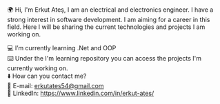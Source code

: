 🌍 Hi, I'm Erkut Ateş, I am an electrical and electronics engineer. I have a strong interest in software development. I am aiming for a career in this field.      Here I will be sharing the current technologies and projects I am working on.

💻  I’m currently learning .Net and OOP  
⌨️  Under the I'm learning repository you can access the projects I'm currently working on.  
⬇️  How can you contact me?  
💫  E-mail: erkutates54@gmail.com    
💫  LinkedIn: https://www.linkedin.com/in/erkut-ates/    

<!---
ErkutAtes/ErkutAtes is a ✨ special ✨ repository because its `README.md` (this file) appears on your GitHub profile.
You can click the Preview link to take a look at your changes.
--->
